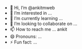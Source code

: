 - 👋 Hi, I’m @ankitmweb
- 👀 I’m interested in ...
- 🌱 I’m currently learning ...
- 💞️ I’m looking to collaborate on ...
- 📫 How to reach me ... ankit
- 😄 Pronouns: ...
- ⚡ Fun fact: ...

<!---
ankitmweb/ankitmweb is a ✨ special ✨ repository because its `README.md` (this file) appears on your GitHub profile.
You can click the Preview link to take a look at your changes.
--->
